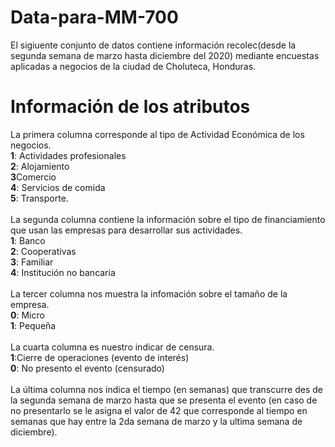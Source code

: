 # Data-para-MM-700

El sigiuente conjunto de datos contiene información recolec(desde la segunda semana de marzo hasta diciembre del 2020) mediante encuestas aplicadas a negocios de la ciudad de Choluteca, Honduras. 

# Información de los  atributos
La primera columna corresponde al tipo de Actividad Económica de los negocios.
<br/><b>1</b>: Actividades profesionales <br/><b>2</b>: Alojamiento<br/>
<b>3</b>Comercio <br/> <b>4</b>: Servicios de comida <br/> <b>5</b>: Transporte.
<br/><br/> La segunda columna contiene la información sobre el tipo de financiamiento que usan las empresas para desarrollar sus actividades.
<br/> <b>1</b>: Banco <br/><b>2</b>: Cooperativas <br/> <b>3</b>: Familiar <br/> <b>4</b>: Institución no bancaria
<br/><br/> La tercer columna nos muestra la infomación sobre el tamaño de la empresa.
<br/> <b>0</b>: Micro <br/> <b>1</b>: Pequeña
<br/><br/>La cuarta columna es nuestro indicar de censura. <br/><b>1</b>:Cierre de operaciones (evento de interés) <br/> <b>0</b>: No presento el evento (censurado)
<br/><br/> La última columna nos indica el tiempo (en semanas) que transcurre des de la segunda semana de marzo hasta que se presenta el evento (en caso de no presentarlo se le asigna el valor de 42 que corresponde al tiempo en semanas que hay entre la 2da semana de marzo y la ultima semana de diciembre).
